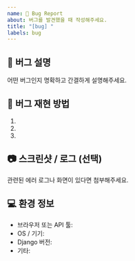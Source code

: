 ```yaml
---
name: 🐞 Bug Report
about: 버그를 발견했을 때 작성해주세요.
title: "[bug] "
labels: bug
---
```


## 🐛 버그 설명
어떤 버그인지 명확하고 간결하게 설명해주세요.

## 🔁 버그 재현 방법
1.
2.
3.

## 📷 스크린샷 / 로그 (선택)
관련된 에러 로그나 화면이 있다면 첨부해주세요.

## 💻 환경 정보
- 브라우저 또는 API 툴:
- OS / 기기:
- Django 버전:
- 기타: 
